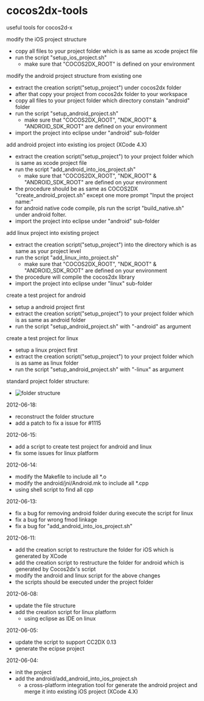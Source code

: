 cocos2dx-tools
==============
useful tools for cocos2d-x

modify the iOS project structure
- copy all files to your project folder which is as same as xcode project file
- run the script "setup_ios_project.sh"
	- make sure that "COCOS2DX_ROOT" is defined on your environment

modify the android project structure from existing one
- extract the creation script("setup_project") under cocos2dx folder
- after that copy your project from cocos2dx folder to your workspace
- copy all files to your project folder which directory constain "android" folder
- run the script "setup_android_project.sh"
	- make sure that "COCOS2DX_ROOT", "NDK_ROOT" & "ANDROID_SDK_ROOT" are defined on your environment
- import the project into eclipse under "android" sub-folder

add android project into existing ios project (XCode 4.X)
- extract the creation script("setup_project") to your project folder which is same as xcode project file
- run the script "add_android_into_ios_project.sh"
	- make sure that "COCOS2DX_ROOT", "NDK_ROOT" & "ANDROID_SDK_ROOT" are defined on your environment
- the procedure should be as same as COCOS2DX "create_android_project.sh" except one more prompt "Input the project name:"
- for android native code compile, pls run the script "build_native.sh" under android folter.
- import the project into eclipse under "android" sub-folder

add linux project into existing project
- extract the creation script("setup_project") into the directory which is as same as your project level
- run the script "add_linux_into_project.sh"
	- make sure that "COCOS2DX_ROOT", "NDK_ROOT" & "ANDROID_SDK_ROOT" are defined on your environment
- the procedure will compile the cocos2dx library
- import the project into eclipse under "linux" sub-folder

create a test project for android
- setup a android project first
- extract the creation script("setup_project") to your project folder which is as same as android folder
- run the script "setup_android_project.sh" with "-android" as argument

create a test project for linux
- setup a linux project first
- extract the creation script("setup_project") to your project folder which is as same as linux folder
- run the script "setup_android_project.sh" with "-linux" as argument

standard project folder structure:
- ![folder structure](https://dl.dropbox.com/u/41312550/cocos2dx_project_folder.png)

2012-06-18:
- reconstruct the folder structure
- add a patch to fix a issue for #1115

2012-06-15:
- add a script to create test project for android and linux
- fix some issues for linux platform

2012-06-14:
- modify the Makefile to include all *.o
- modify the android/jni/Android.mk to include all *.cpp
- using shell script to find all cpp

2012-06-13:
- fix a bug for removing android folder during execute the script for linux
- fix a bug for wrong fmod linkage
- fix a bug for "add_android_into_ios_project.sh"

2012-06-11:
- add the creation script to restructure the folder for iOS which is generated by XCode
- add the creation script to restructure the folder for android which is generated by Cocos2dx's script
- modify the android and linux script for the above changes
- the scripts should be executed under the project folder

2012-06-08:
- update the file structure
- add the creation script for linux platform
	- using eclipse as IDE on linux

2012-06-05:
- update the script to support CC2DX 0.13
- generate the ecipse project

2012-06-04:
- init the project
- add the android/add_android_into_ios_project.sh
    - a cross-platform integration tool for generate the android project and merge it into existing iOS project (XCode 4.X)

